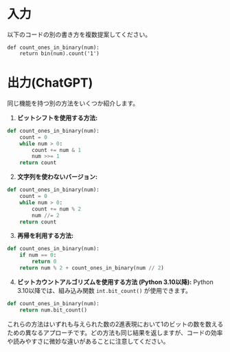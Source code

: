 # 入力
以下のコードの別の書き方を複数提案してください。
```
def count_ones_in_binary(num):
    return bin(num).count('1')
```

# 出力(ChatGPT)
同じ機能を持つ別の方法をいくつか紹介します。

1. **ビットシフトを使用する方法:**
```python
def count_ones_in_binary(num):
    count = 0
    while num > 0:
        count += num & 1
        num >>= 1
    return count
```

2. **文字列を使わないバージョン:**
```python
def count_ones_in_binary(num):
    count = 0
    while num > 0:
        count += num % 2
        num //= 2
    return count
```

3. **再帰を利用する方法:**
```python
def count_ones_in_binary(num):
    if num == 0:
        return 0
    return num % 2 + count_ones_in_binary(num // 2)
```

4. **ビットカウントアルゴリズムを使用する方法 (Python 3.10以降):**
Python 3.10以降では、組み込み関数 `int.bit_count()` が使用できます。
```python
def count_ones_in_binary(num):
    return num.bit_count()
```

これらの方法はいずれも与えられた数の2進表現において1のビットの数を数えるための異なるアプローチです。どの方法も同じ結果を返しますが、コードの効率や読みやすさに微妙な違いがあることに注意してください。